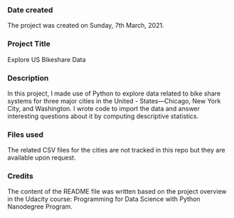 ### Date created
The project was created on Sunday, 7th March, 2021.

### Project Title
Explore US Bikeshare Data

### Description
In this project, I made use of Python to explore data related to bike share systems for three major cities in the United - States—Chicago, New York City, and Washington. I wrote code to import the data and answer interesting questions about it by computing descriptive statistics.

### Files used
The related CSV files for the cities are not tracked in this repo but they are available upon request.

### Credits
The content of the README file was written based on the project overview in the Udacity course: Programming for Data Science with Python Nanodegree Program.
